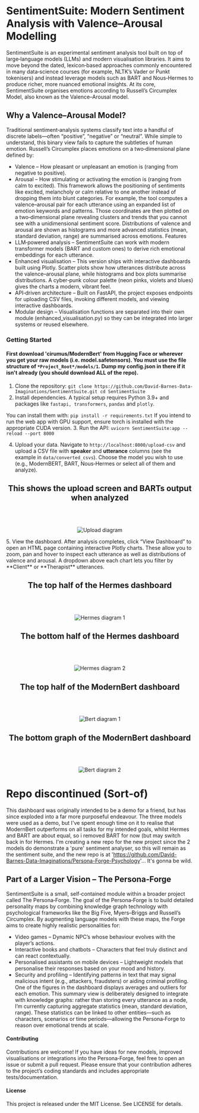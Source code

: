 # SentimentSuite: Modern Sentiment Analysis with Valence–Arousal Modelling
SentimentSuite is an experimental sentiment analysis tool built on top of large‑language models (LLMs) and modern visualisation libraries.
It aims to move beyond the dated, lexicon‑based approaches commonly encountered in many data‑science courses (for example, NLTK’s Vader or Punkt tokenisers) and instead leverage models such as BART and Nous‑Hermes to produce richer, more nuanced emotional insights. At its core, SentimentSuite organises emotions according to Russell’s Circumplex Model, also known as the Valence–Arousal model.

## Why a Valence–Arousal Model?

Traditional sentiment‑analysis systems classify text into a handful of discrete labels—often “positive”, “negative” or “neutral”. While simple to understand, this binary view fails to capture the subtleties of human emotion. Russell’s Circumplex places emotions on a two‑dimensional plane defined by:
- Valence – How pleasant or unpleasant an emotion is (ranging from negative to positive).
- Arousal – How stimulating or activating the emotion is (ranging from calm to excited).
This framework allows the positioning of sentiments like excited, melancholy or calm relative to one another instead of dropping them into blunt categories. 
For example, the tool computes a valence–arousal pair for each utterance using an expanded list of emotion keywords and patterns. Those coordinates are then plotted on a two‑dimensional plane revealing clusters and trends that you cannot see with a unidimensional sentiment score. Distributions of valence and arousal are shown as histograms and more advanced statistics (mean, standard deviation, range) are summarised across emotions.
Features
- LLM‑powered analysis – SentimentSuite can work with modern transformer models (BART and custom ones) to derive rich emotional embeddings for each utterance.
- Enhanced visualisation – This version ships with interactive dashboards built using Plotly. Scatter plots show how utterances distribute across the valence–arousal plane, while histograms and box plots summarise distributions. A cyber‑punk colour palette (neon pinks, violets and blues) gives the charts a modern, vibrant feel.
- API‑driven architecture – Built on FastAPI, the project exposes endpoints for uploading CSV files, invoking different models, and viewing interactive dashboards.
- Modular design – Visualisation functions are separated into their own module (enhanced_visualisation.py) so they can be integrated into larger systems or reused elsewhere.

### Getting Started
#### First download 'cirumus/ModernBert' from Hugging Face or wherever you get your raw models (i.e. model.safetensors). You must use the file structure of `*Project_Root*/models/1`. Dump my config.json in there if it isn't already (you should download ALL of the repo).
1. Clone the repository:
       ```
       git clone https://github.com/David-Barnes-Data-Imaginations/SentimentSuite.git
       cd SentimentSuite
       ```
2. Install dependencies. A typical setup requires Python 3.9+ and
packages like `fastapi, transformers`, `pandas` and `plotly`. 

You can install them with:
       ```
       pip install -r requirements.txt
       ```
       If you intend to run the web app with GPU support, ensure torch is installed with the appropriate CUDA version.
3. Run the API:
       ```
       uvicorn SentimentSuite:app --reload --port 8000
       ```

4. Upload your data. Navigate to `http://localhost:8000/upload-csv` and upload a CSV file with **speaker** and **utterance** columns (see the example in `data/converted_csvs`). Choose the model you wish to use (e.g., ModernBERT, BART, Nous‑Hermes or select all of them and analyze).
<h2 align='center'>
  This shows the upload screen and BARTs output when analyzed
</h2>
<br><br>
<p align="center">
  <img src="./BART_git.png" alt="Upload diagram">
</p>
5. View the dashboard. After analysis completes, click “View Dashboard” to open an HTML page containing interactive Plotly charts.  These allow you to zoom, pan and hover to inspect each utterance as well as distributions of valence and arousal.  A dropdown above each chart lets you filter by **Client** or **Therapist** utterances.


<h2 align='center'>
  The top half of the Hermes dashboard
</h2>
<br><br>
<p align="center">
  <img src="./BART_git2.png" alt="Hermes diagram 1">
</p>

<h2 align='center'>
  The bottom half of the Hermes dashboard
</h2>
<br><br>
<p align="center">
  <img src="./Hermes_Bart_git.png" alt="Hermes diagram 2">
</p>

<h2 align='center'>
  The top half of the ModernBert dashboard
</h2>
<br><br>
<p align="center">
  <img src="./Modernbert_git.png" alt="Bert diagram 1">
</p>


<h2 align='center'>
  The bottom graph of the ModernBert dashboard
</h2>
<br><br>
<p align="center">
  <img src="./Modernbert_git2.png" alt="Bert diagram 2">
</p>

# Repo discontinued (Sort-of)
This dashboard was originally intended to be a demo for a friend, but has since exploded into a far more purposeful endeavour.
The three models were used as a demo, but I've spent enough time on it to realise that ModernBert outperforms on all tasks for my intended goals, whilst Hermes and BART are about equal, so i removed BART for now (but may switch back in for Hermes.
I'm creating a new repo for the new project since the 2 models do demonstrate a 'pure' sentiment analyser, so this will remain as the sentiment suite, and the new repo is at 'https://github.com/David-Barnes-Data-Imaginations/Persona-Forge-Psychology'... It's gonna be wild.


## Part of a Larger Vision – The Persona‑Forge
SentimentSuite is a small, self‑contained module within a broader project called The Persona‑Forge. The goal of the Persona‑Forge is to build detailed personality maps by combining knowledge graph technology with psychological frameworks like the Big Five, Myers–Briggs and Russell’s Circumplex. By augmenting language models with these maps, the Forge aims to create highly realistic personalities for:
- Video games – Dynamic NPC’s whose behaviour evolves with the player’s actions.
- Interactive books and chatbots – Characters that feel truly distinct and can react contextually.
- Personalised assistants on mobile devices – Lightweight models that personalise their responses based on your mood and history.
- Security and profiling – Identifying patterns in text that may signal malicious intent (e.g., attackers, fraudsters) or aiding criminal profiling.
One of the figures in the dashboard displays averages and outliers for each emotion. This summary view is deliberately designed to integrate with knowledge graphs: rather than storing every utterance as a node, I’m currently capturing aggregate statistics (mean, standard deviation, range). These statistics can be linked to other entities—such as characters, scenarios or time periods—allowing the Persona‑Forge to reason over emotional trends at scale.

#### Contributing
Contributions are welcome! If you have ideas for new models, improved visualisations or integrations into the Persona‑Forge, feel free to open an issue or submit a pull request. Please ensure that your contribution adheres to the project’s coding standards and includes
appropriate tests/documentation.

#### License
This project is released under the MIT License. See LICENSE for
details.
